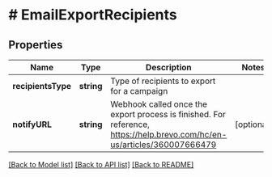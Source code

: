 # # EmailExportRecipients

## Properties

Name | Type | Description | Notes
------------ | ------------- | ------------- | -------------
**recipientsType** | **string** | Type of recipients to export for a campaign |
**notifyURL** | **string** | Webhook called once the export process is finished. For reference, https://help.brevo.com/hc/en-us/articles/360007666479 | [optional]

[[Back to Model list]](../../README.md#models) [[Back to API list]](../../README.md#endpoints) [[Back to README]](../../README.md)
